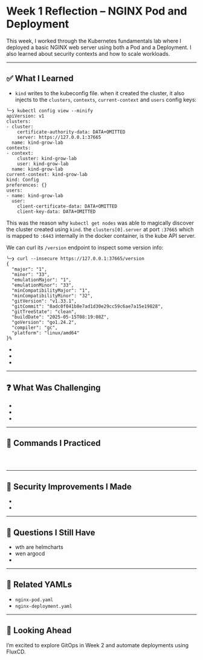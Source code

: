 # Week 1 Reflection – NGINX Pod and Deployment

This week, I worked through the Kubernetes fundamentals lab where I deployed a basic NGINX web server using both a Pod and a Deployment. I also learned about security contexts and how to scale workloads.

---

## ✅ What I Learned

- `kind` writes to the kubeconfig file.
when it created the cluster, it also injects to the `clusters`, `contexts`, `current-context` and `users` config keys:
```
╰─❯ kubectl config view --minify
apiVersion: v1
clusters:
- cluster:
    certificate-authority-data: DATA+OMITTED
    server: https://127.0.0.1:37665
  name: kind-grow-lab
contexts:
- context:
    cluster: kind-grow-lab
    user: kind-grow-lab
  name: kind-grow-lab
current-context: kind-grow-lab
kind: Config
preferences: {}
users:
- name: kind-grow-lab
  user:
    client-certificate-data: DATA+OMITTED
    client-key-data: DATA+OMITTED
```
This was the reason why `kubectl get nodes` was able to magically discover the cluster created using `kind`.
the `clusters[0].server` at port `:37665` which is mapped to `:6443` internally in the docker container, is the kube API server.

We can curl its `/version` endpoint to inspect some version info:
```
╰─❯ curl --insecure https://127.0.0.1:37665/version
{
  "major": "1",
  "minor": "33",
  "emulationMajor": "1",
  "emulationMinor": "33",
  "minCompatibilityMajor": "1",
  "minCompatibilityMinor": "32",
  "gitVersion": "v1.33.1",
  "gitCommit": "8adc0f041b8e7ad1d30e29cc59c6ae7a15e19828",
  "gitTreeState": "clean",
  "buildDate": "2025-05-15T08:19:08Z",
  "goVersion": "go1.24.2",
  "compiler": "gc",
  "platform": "linux/amd64"
}%

```

- 
- 
- 


---

## ❓ What Was Challenging

- 
- 
- 

---

## 🧪 Commands I Practiced

```bash




```

---

## 🔐 Security Improvements I Made

- 
- 

---

## 📝 Questions I Still Have

- wth are helmcharts
- wen argocd
- 

---

## 📎 Related YAMLs

- `nginx-pod.yaml`
- `nginx-deployment.yaml`

---

## 🚀 Looking Ahead

I’m excited to explore GitOps in Week 2 and automate deployments using FluxCD.

